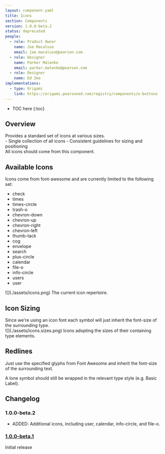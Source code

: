 ```yaml
---
layout: component-yaml
title: Icons
section: Components
version: 1.0.0-beta.2
status: deprecated
people:
  - role: Product Owner
    name: Joe Macaluso
    email: joe.macaluso@pearson.com
  - role: Designer
    name: Parker Malenke
    email: parker.malenke@pearson.com
  - role: Designer
    name: Ed Zee
implementations:
  - type: Origami
    link: https://origami.pearsoned.com/registry/components/o-buttons
---
```


* TOC here
{:toc}


## Overview
<div markdown="1" class="tagline">
Provides a standard set of icons at various sizes.
</div>

<div markdown="1" class="feature_list">
- Single collection of all icons
- Consistent guidelines for sizing and positioning
</div>

<div markdown="1" class="usage">
All icons should come from this component.
</div>

## Available Icons
<div class="section_text" markdown="1">
Icons come from font-awesome and are currently limited to the following set:

- check
- times
- times-circle
- trash-o
- chevron-down
- chevron-up
- chevron-right
- chevron-left
- thumb-tack
- cog
- envelope
- search
- plus-circle
- calendar
- file-o
- info-circle
- users
- user

</div>


<div class="images">
<div class="narrow_image" markdown="1">
![](./assets/icons.png)
The current icon repertoire.
</div>
</div>


## Icon Sizing
<div class="section_text" markdown="1">
Since we're using an icon font each symbol will just inherit the font-size of the surrounding type.
</div>

<div class="images">
<div class="narrow_image" markdown="1">
![](./assets/icons.sizes.png)
Icons adopting the sizes of their containing type elements.
</div>
</div>

## Redlines
<div class="section_text" markdown="1">
Just use the specified glyphs from Font Awesome and inherit the font-size of the surrounding text.

A lone symbol should still be wrapped in the relevant type style (e.g. Basic Label).
</div>

## Changelog

### 1.0.0-beta.2
- ADDED: Additional icons, including user, calendar, info-circle, and file-o.

### [1.0.0-beta.1](./v1.0.0-beta.1)
Initial release
